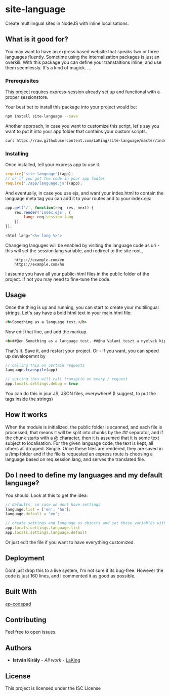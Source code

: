# site-language
Create multilingual sites in NodeJS with inline localisations.

## What is it good for?

You may want to have an express based website that speaks two or three languages fluently. Sometime using the internalization packages is just an overkill.
With this package you can define your transtaltions inline, and use them seemlessly. It's a kind of magick. ...

### Prerequisites

This project requires express-session already set up and functional with a proper sessionstore.

Your best bet to install this package into your project would be:

```bash
npm install site-language --save
```
Another approach, in case you want to customize this script, let's say you want to put it into your app folder that contains your custom scripts.

```bash
curl https://raw.githubusercontent.com/LaKing/site-language/master/index.js > app/language.js

```

### Installing

Once installed, tell your express app to use it.

```javascript
require('site-language')(app);
// or if you got the code in your app fodler
require('./app/language.js')(app);
```


And eventually, in case you use ejs, and want your index.html to contain the language meta tag you can add it to your routes and to your index.ejs:

```javascript
app.get('/', function(req, res, next) {
    res.render('index.ejs', {
        lang: req.session.lang
    });
});

<html lang="<%= lang %>">

```

Changeing languges will be enabled by visiting the language code as uri - this will set the session.lang variable, and redirect to the site root..
```
    https://example.com/en
    https://example.com/hu

```

I assume you have all your public-html files in the public folder of the project. If not you may need to fine-tune the code.


## Usage

Once the thing is up and running, you can start to create your multilingual strings.
Let's say have a bold html text in your main.html file:

```html
<b>Something as a language test.</b>

```
Now edit that line, and add the markup.

```html
<b>##@en Something as a language test. ##@hu Valami teszt a nyelvek kipróbálására. ##</b>

```
That's it. Save it, and restart your project.
Or - if you want, you can speed up developemnt by
```javascript
// calling this on certain requests
language.transpile(app)

// setting this will call transpile on every / request
app.locals.settings.debug = true
```
You can do this in jour JS, JSON files, everywhere! (I suggest, to put the tags inside the strings) 

## How it works

When the module is initialized, the public folder is scanned, and each file is processed, that means it will be split into chunks by the ## separator, and if the chunk starts with a @ character, then it is assumed that it is some text subject to localisation.
For the given language code, the text is kept, all others all dropped. Simple. Once these files are rendered, they are saved in a /tmp folder and if the file is requested an express route is choosing a language based on req.session.lang, and serves the translated file.

## Do I need to define my languages and my default language?

You should. Look at this to get the idea:

```javascript
// defaults, in case we dont have settings
language.list = ['en', 'hu'];
language.default = 'en';

// create settings and language as objects and set these variables with some custom values
app.locals.settings.language.list
app.locals.settings.language.default

```
Or just edit the file if you want to have everything customized.

## Deployment

Dont just drop this to a live system, I'm not sure if its bug-free. However the code is just 160 lines, and I commented it as good as possible.

## Built With

[ep-codepad](http://codepad.etherpad.org/)

## Contributing

Feel free to open issues.

## Authors

* **István Király** - *All work* - [LaKing](https://github.com/LaKing)

## License

This project is licensed under the ISC License
